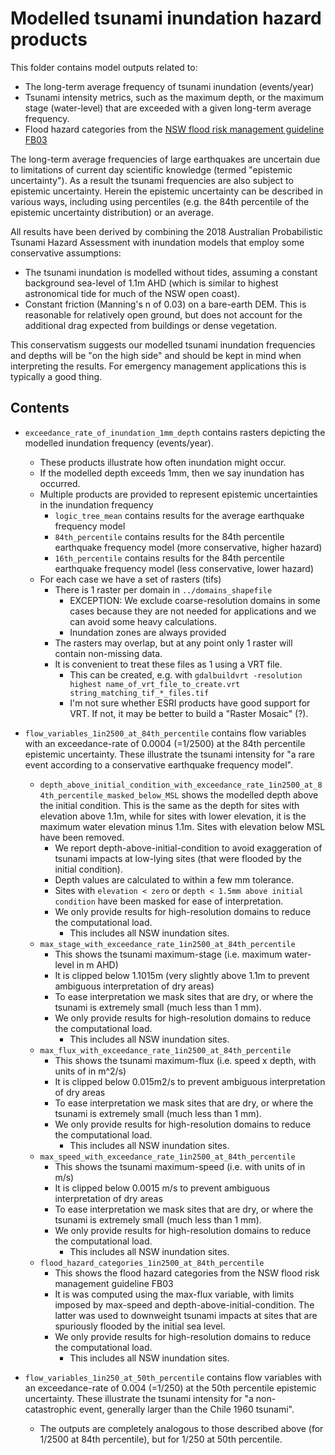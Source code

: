 # Modelled tsunami inundation hazard products

This folder contains model outputs related to:
* The long-term average frequency of tsunami inundation (events/year)
* Tsunami intensity metrics, such as the maximum depth, or the maximum stage (water-level) that are exceeded with a given long-term average frequency.
* Flood hazard categories from the [NSW flood risk management guideline FB03](https://www.environment.nsw.gov.au/research-and-publications/publications-search/flood-hazard)

The long-term average frequencies of large earthquakes are uncertain due to
limitations of current day scientific knowledge (termed "epistemic
uncertainty"). As a result the tsunami frequencies are also subject to
epistemic uncertainty. Herein the epistemic uncertainty can be described in
various ways, including using percentiles (e.g. the 84th percentile of the
epistemic uncertainty distribution) or an average.

All results have been derived by combining the 2018 Australian Probabilistic
Tsunami Hazard Assessment with inundation models that employ some conservative assumptions:
* The tsunami inundation is modelled without tides, assuming a constant background sea-level of 1.1m AHD (which is similar to highest astronomical tide for much of the NSW open coast).
* Constant friction (Manning's n of 0.03) on a bare-earth DEM. This is reasonable for relatively open ground, but does not account for the additional drag expected from buildings or dense vegetation.

This conservatism suggests our modelled tsunami inundation frequencies and
depths will be "on the high side" and should be kept in mind when interpreting
the results. For emergency management applications this is typically a good
thing.


## Contents

* `exceedance_rate_of_inundation_1mm_depth` contains rasters depicting the modelled inundation frequency (events/year).
  * These products illustrate how often inundation might occur.
  * If the modelled depth exceeds 1mm, then we say inundation has occurred. 
  * Multiple products are provided to represent epistemic uncertainties in the inundation frequency
    * `logic_tree_mean` contains results for the average earthquake frequency model
    * `84th_percentile` contains results for the 84th percentile earthquake frequency model (more conservative, higher hazard)
    * `16th_percentile` contains results for the 84th percentile earthquake frequency model (less conservative, lower hazard)
  * For each case we have a set of rasters (tifs)
    * There is 1 raster per domain in `../domains_shapefile` 
      * EXCEPTION: We exclude coarse-resolution domains in some cases because they are not needed for applications and we can avoid some heavy calculations.
      * Inundation zones are always provided
    * The rasters may overlap, but at any point only 1 raster will contain non-missing data.
    * It is convenient to treat these files as 1 using a VRT file.
      * This can be created, e.g. with `gdalbuildvrt -resolution highest name_of_vrt_file_to_create.vrt string_matching_tif_*_files.tif`
      * I'm not sure whether ESRI products have good support for VRT. If not, it may be better to build a "Raster Mosaic" (?).

* `flow_variables_1in2500_at_84th_percentile` contains flow variables with an exceedance-rate of 0.0004 (=1/2500) at the 84th percentile epistemic uncertainty. These illustrate the tsunami intensity for "a rare event according to a conservative earthquake frequency model".
  * `depth_above_initial_condition_with_exceedance_rate_1in2500_at_84th_percentile_masked_below_MSL` shows the modelled depth above the initial condition. This is the same as the depth for sites with elevation above 1.1m, while for sites with lower elevation, it is the maximum water elevation minus 1.1m. Sites with elevation below MSL have been removed.
    * We report depth-above-initial-condition to avoid exaggeration of tsunami impacts at low-lying sites (that were flooded by the initial condition).
    * Depth values are calculated to within a few mm tolerance. 
    * Sites with `elevation < zero` or `depth < 1.5mm above initial condition` have been masked for ease of interpretation.
    * We only provide results for high-resolution domains to reduce the computational load. 
      * This includes all NSW inundation sites.
  * `max_stage_with_exceedance_rate_1in2500_at_84th_percentile` 
    * This shows the tsunami maximum-stage (i.e. maximum water-level in m AHD)
    * It is clipped below 1.1015m (very slightly above 1.1m to prevent ambiguous interpretation of dry areas) 
    * To ease interpretation we mask sites that are dry, or where the tsunami is extremely small (much less than 1 mm).
    * We only provide results for high-resolution domains to reduce the computational load. 
      * This includes all NSW inundation sites.
  * `max_flux_with_exceedance_rate_1in2500_at_84th_percentile` 
    * This shows the tsunami maximum-flux (i.e. speed x depth, with units of in m^2/s)
    * It is clipped below 0.015m2/s to prevent ambiguous interpretation of dry areas
    * To ease interpretation we mask sites that are dry, or where the tsunami is extremely small (much less than 1 mm).
    * We only provide results for high-resolution domains to reduce the computational load. 
      * This includes all NSW inundation sites.
  * `max_speed_with_exceedance_rate_1in2500_at_84th_percentile` 
    * This shows the tsunami maximum-speed (i.e. with units of in m/s)
    * It is clipped below 0.0015 m/s to prevent ambiguous interpretation of dry areas
    * To ease interpretation we mask sites that are dry, or where the tsunami is extremely small (much less than 1 mm).
    * We only provide results for high-resolution domains to reduce the computational load. 
      * This includes all NSW inundation sites.
  * `flood_hazard_categories_1in2500_at_84th_percentile`
    * This shows the flood hazard categories from the NSW flood risk management guideline FB03
    * It is was computed using the max-flux variable, with limits imposed by max-speed and depth-above-initial-condition. The latter was used to downweight tsunami impacts at sites that are spuriously flooded by the initial sea level. 
    * We only provide results for high-resolution domains to reduce the computational load. 
      * This includes all NSW inundation sites.

* `flow_variables_1in250_at_50th_percentile` contains flow variables with an exceedance-rate of 0.004 (=1/250) at the 50th percentile epistemic uncertainty. These illustrate the tsunami intensity for "a non-catastrophic event, generally larger than the Chile 1960 tsunami".
  * The outputs are completely analogous to those described above (for 1/2500 at 84th percentile), but for 1/250 at 50th percentile.


